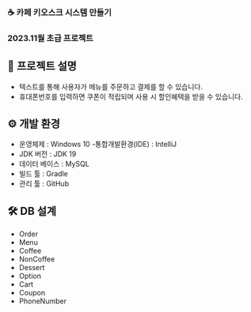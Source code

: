 ### ☕ 카페 키오스크 시스템 만들기
### 2023.11월 초급 프로젝트

## 📢 프로젝트 설명
- 텍스트를 통해 사용자가 메뉴를 주문하고 결제를 할 수 있습니다.
- 휴대폰번호를 입력하면 쿠폰이 적립되며 사용 시 할인혜택을 받을 수 있습니다.

## ⚙ 개발 환경
- 운영체제 : Windows 10
  -통합개발환경(IDE) : IntelliJ
- JDK 버전 : JDK 19
- 데이터 베이스 : MySQL
- 빌드 툴 : Gradle
- 관리 툴 : GitHub

## 🛠 DB 설계
- Order
- Menu   
- Coffee
- NonCoffee
- Dessert
- Option
- Cart
- Coupon
- PhoneNumber
